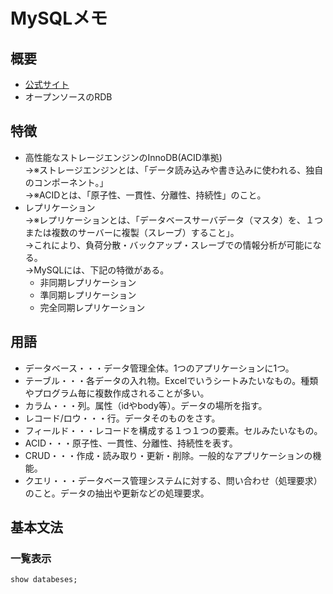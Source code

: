 # MySQLメモ
## 概要
- [公式サイト](https://www.mysql.com/)
- オープンソースのRDB
## 特徴
- 高性能なストレージエンジンのInnoDB(ACID準拠)  
→※ストレージエンジンとは、「データ読み込みや書き込みに使われる、独自のコンポーネント。」  
→※ACIDとは、「原子性、一貫性、分離性、持続性」のこと。
- レプリケーション  
→※レプリケーションとは、「データベースサーバデータ（マスタ）を、１つまたは複数のサーバーに複製（スレーブ）すること」。  
→これにより、負荷分散・バックアップ・スレーブでの情報分析が可能になる。  
→MySQLには、下記の特徴がある。
    - 非同期レプリケーション
    - 準同期レプリケーション
    - 完全同期レプリケーション

## 用語
- データベース・・・データ管理全体。1つのアプリケーションに1つ。
- テーブル・・・各データの入れ物。Excelでいうシートみたいなもの。種類やプログラム毎に複数作成されることが多い。
- カラム・・・列。属性（idやbody等）。データの場所を指す。
- レコード/ロウ・・・行。データそのものをさす。
- フィールド・・・レコードを構成する１つ１つの要素。セルみたいなもの。
- ACID・・・原子性、一貫性、分離性、持続性を表す。
- CRUD・・・作成・読み取り・更新・削除。一般的なアプリケーションの機能。
- クエリ・・・データベース管理システムに対する、問い合わせ（処理要求）のこと。データの抽出や更新などの処理要求。

## 基本文法
### 一覧表示
```sql
show databeses;
```